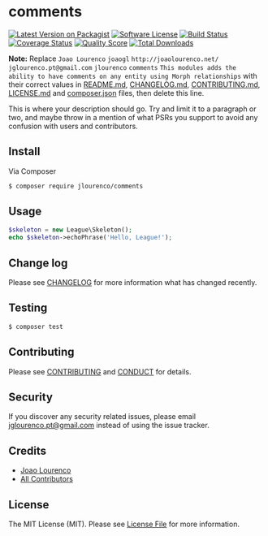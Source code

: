 # comments

[![Latest Version on Packagist][ico-version]][link-packagist]
[![Software License][ico-license]](LICENSE.md)
[![Build Status][ico-travis]][link-travis]
[![Coverage Status][ico-scrutinizer]][link-scrutinizer]
[![Quality Score][ico-code-quality]][link-code-quality]
[![Total Downloads][ico-downloads]][link-downloads]

**Note:** Replace ```Joao Lourenco``` ```joaogl``` ```http://joaolourenco.net/``` ```jglourenco.pt@gmail.com``` ```jlourenco``` ```comments``` ```This modules adds the ability to have comments on any entity using Morph relationships``` with their correct values in [README.md](README.md), [CHANGELOG.md](CHANGELOG.md), [CONTRIBUTING.md](CONTRIBUTING.md), [LICENSE.md](LICENSE.md) and [composer.json](composer.json) files, then delete this line.

This is where your description should go. Try and limit it to a paragraph or two, and maybe throw in a mention of what
PSRs you support to avoid any confusion with users and contributors.

## Install

Via Composer

``` bash
$ composer require jlourenco/comments
```

## Usage

``` php
$skeleton = new League\Skeleton();
echo $skeleton->echoPhrase('Hello, League!');
```

## Change log

Please see [CHANGELOG](CHANGELOG.md) for more information what has changed recently.

## Testing

``` bash
$ composer test
```

## Contributing

Please see [CONTRIBUTING](CONTRIBUTING.md) and [CONDUCT](CONDUCT.md) for details.

## Security

If you discover any security related issues, please email jglourenco.pt@gmail.com instead of using the issue tracker.

## Credits

- [Joao Lourenco][link-author]
- [All Contributors][link-contributors]

## License

The MIT License (MIT). Please see [License File](LICENSE.md) for more information.

[ico-version]: https://img.shields.io/packagist/v/jlourenco/comments.svg?style=flat-square
[ico-license]: https://img.shields.io/badge/license-MIT-brightgreen.svg?style=flat-square
[ico-travis]: https://img.shields.io/travis/jlourenco/comments/master.svg?style=flat-square
[ico-scrutinizer]: https://img.shields.io/scrutinizer/coverage/g/jlourenco/comments.svg?style=flat-square
[ico-code-quality]: https://img.shields.io/scrutinizer/g/jlourenco/comments.svg?style=flat-square
[ico-downloads]: https://img.shields.io/packagist/dt/jlourenco/comments.svg?style=flat-square

[link-packagist]: https://packagist.org/packages/jlourenco/comments
[link-travis]: https://travis-ci.org/joaogl/comments
[link-scrutinizer]: https://scrutinizer-ci.com/g/joaogl/comments/code-structure
[link-code-quality]: https://scrutinizer-ci.com/g/joaogl/comments
[link-downloads]: https://packagist.org/packages/jlourenco/comments
[link-author]: https://github.com/joaogl
[link-contributors]: ../../contributors
